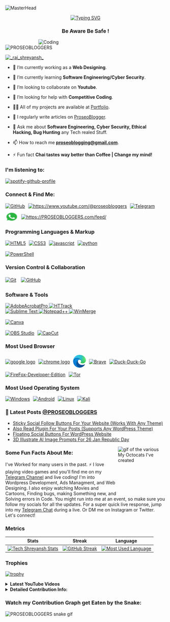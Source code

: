 ![MasterHead](https://cdn.jsdelivr.net/gh/PROSEOBLOGGERS/PROSEOBLOGGERS@main/Images/banner.png)
<div align="center">
<a href="https://git.io/typing-svg"><img src="https://readme-typing-svg.demolab.com?font=Fira+Code&pause=1000&center=true&vCenter=true&random=true&width=435&lines=Hii+There!+%F0%9F%91%8B;I'm++PRO+SEOBLOGGERS+%F0%9F%91%A8%E2%80%8D%F0%9F%92%BB" alt="Typing SVG" /></a>
</div>
<h3 align="center">Be Aware Be Safe !</h3>
<img align="right" alt="Coding" width="400" src="https://cdn.jsdelivr.net/gh/PROSEOBLOGGERS/PROSEOBLOGGERS@main/Images/hula_loop_octodex03.gif">
<p align="left"> <img src="https://komarev.com/ghpvc/?username=PROSEOBLOGGERS&label=Profile%20views&color=0e75b6&style=flat" alt="PROSEOBLOGGERS" /> </p>

<p align="left"> <a href="https://t.me/shineads_" target="blank"><img src="https://img.shields.io/twitter/follow/ShineAds?logo=twitter&style=for-the-badge" alt="_rai_shreyansh_" /></a> </p>

- 🔭 I’m currently working as a **Web Designing**.
  
- 🌱 I’m currently learning **Software Engineering/Cyber Security**.

- 👯 I’m looking to collaborate on **Youtube**.

- 🤝 I’m looking for help with **Competitive Coding**.

- 👨‍💻 All of my projects are available at [Portfolio](#).

- 📝 I regularly write articles on [ProseoBlogger](https://www.proseoblogger.com/).

- 💬 Ask me about **Software Engineering, Cyber Security, Ethical Hacking, Bug Hunting** any Tech realed Stuff.

- 📫 How to reach me **proseoblogging@gmail.com**.

- ⚡ Fun fact **Chai tastes way better than Coffee | Change my mind!**

### I'm listening to:

[![spotify-github-profile](https://spotify-github-profile.kittinanx.com/api/view?uid=31omun422jxwf3dbgmqv3rda4jn4&cover_image=true&theme=novatorem&show_offline=false&background_color=121212&interchange=true&bar_color=53b14f&bar_color_cover=false)](https://github.com/kittinan/spotify-github-profile)

<p align="left">
<h3>Connect & Find Me:</h3>
  <div style="display: flex; flex-wrap: wrap; gap: 10px; align-items: center;">
<a href="https://github.com/PROSEOBLOGGERS" target="blank">
  <img align="center" src="https://cdn.jsdelivr.net/gh/PROSEOBLOGGERS/PROSEOBLOGGERS@main/Images/github.svg" alt="GitHub" height="30" width="40" /></a>
<a href="https://www.youtube.com/c/https://www.youtube.com/@proseobloggers" target="blank">
  <img align="center" src="https://cdn.jsdelivr.net/gh/PROSEOBLOGGERS/PROSEOBLOGGERS@main/Images/youtube.svg" alt="https://www.youtube.com/@proseobloggers" height="30" width="40" /></a>
<a href="https://t.me/ShineAds" target="blank">
  <img align="center" src="https://cdn.jsdelivr.net/gh/PROSEOBLOGGERS/PROSEOBLOGGERS@main/Images/Telegram_logo.svg" alt="Telegram" height="30" width="40" /></a>
<a href="https://www.whatsapp.com/channel/0029ValnXY3CXC3DgzAdXq21" target="blank">
  <img align="center" src="https://github.com/PROSEOBLOGGERS/PROSEOBLOGGERS/blob/main/Images/icons8-whatsapp.png" alt="whatsapp" height="30" width="40" /></a>
<a href="https://www.proseoblogger.com/feed" target="blank">
  <img align="center" src="https://cdn.jsdelivr.net/gh/PROSEOBLOGGERS/PROSEOBLOGGERS@main/Images/rss.svg" alt="https://PROSEOBLOGGERS.com/feed/" height="30" width="40" /></a>
</p>
  </div>

<p align="left">
    <h3>Programming Languages & Markup</h3>
    <div style="display: flex; flex-wrap: wrap; gap: 10px; align-items: center;">
      <!--<a href="https://www.cprogramming.com/" target="_blank" rel="noreferrer">
          <img src="https://raw.githubusercontent.com/devicons/devicon/master/icons/c/c-original.svg" alt="C" width="40" height="40"/>
        </a>
       <a href="https://www.w3schools.com/cpp/" target="_blank" rel="noreferrer">
          <img src="https://raw.githubusercontent.com/devicons/devicon/master/icons/cplusplus/cplusplus-original.svg" alt="C++" width="40" height="40"/>
        </a>-->
      <a href="https://developer.mozilla.org/en-US/docs/Web/HTML" target="_blank" rel="noreferrer">
          <img src="https://cdn.jsdelivr.net/gh/PROSEOBLOGGERS/PROSEOBLOGGERS@main/Images/HTML.svg" alt="HTML5" width="40" height="40"/>
        </a>
       <a href="https://developer.mozilla.org/en-US/docs/Web/CSS" target="_blank" rel="noreferrer">
          <img src="https://cdn.jsdelivr.net/gh/PROSEOBLOGGERS/PROSEOBLOGGERS@main/Images/CSS.svg" alt="CSS3" width="40" height="40"/>
        </a>
      <a href="https://developer.mozilla.org/en-US/docs/Web/JavaScript" target="_blank" rel="noreferrer"> <img src="https://cdn.jsdelivr.net/gh/PROSEOBLOGGERS/PROSEOBLOGGERS@main/Images/JavaScript.svg" alt="javascript" width="40" height="40"/> </a>
      <a href="https://www.python.org/downloads/" target="_blank" rel="noreferrer">
          <img src="https://cdn.jsdelivr.net/gh/PROSEOBLOGGERS/PROSEOBLOGGERS@main/Images/Python-Light.svg" alt="python" width="40" height="40"/>
        </a>
    </div>
    <br/>
     <div style="display: flex; align-items: center; gap: 10px;">
        <!-- Shreyansh bahasa Markup -->
         <a href="https://www.powershell.org/" target="_blank" rel="noreferrer">
          <img src="https://cdn.jsdelivr.net/gh/PROSEOBLOGGERS/PROSEOBLOGGERS@main/Images/powershell-original.svg" alt="PowerShell" width="40" height="40"/>
        </a>
</div>
 <!--   <h3 style="font-weight: bold; text-decoration: underline;">Development Frameworks, Tools & Databases</h3>
    <!-- Web Frameworks and Tools -->
<!--     <h5>Web Frameworks and Tools</h5> -->
<!--    <div style="display: flex; align-items: center; gap: 10px;">
        <a href="https://getbootstrap.com/" target="_blank" rel="noreferrer">
            <img src="https://raw.githubusercontent.com/devicons/devicon/master/icons/bootstrap/bootstrap-original-wordmark.svg" alt="Bootstrap" width="40" height="40"/>
        </a>
        <a href="https://tailwindcss.com/" target="_blank" rel="noreferrer">
            <img src="https://www.vectorlogo.zone/logos/tailwindcss/tailwindcss-icon.svg" alt="Tailwind CSS" width="40" height="40"/>
        </a>
        <a href="https://laravel.com" target="_blank" rel="noreferrer">
            <img src="https://github.com/tandpfun/skill-icons/blob/main/icons/Laravel-Dark.svg" alt="Laravel" width="40" height="40"/>
        </a>
        <a href="https://nodejs.org/en" target="_blank" rel="noreferrer">
          <img src="https://github.com/tandpfun/skill-icons/blob/main/icons/NodeJS-Dark.svg" alt="nodejs" width="40" height="40" />
        </a>
    </div>
    <br/> -->
    <!-- Databases -->
<!--     <h5>Databases</h5> -->
 <!--   <div style="display: flex; align-items: center; gap: 10px;">
        <a href="https://www.mysql.com/" target="_blank" rel="noreferrer">
<!--             <img src="https://raw.githubusercontent.com/devicons/devicon/master/icons/mysql/mysql-original.svg" alt="MySQL" width="40" height="40"/> -->
     <!--       <img src="https://cdn4.iconfinder.com/data/icons/logos-3/181/MySQL-512.png" alt="MySQL" width="40" height="40"/>
        </a>
<!--         <a href="https://www.postgresql.org/" target="_blank" rel="noreferrer">
            <img src="https://raw.githubusercontent.com/devicons/devicon/master/icons/postgresql/postgresql-original.svg" alt="PostgreSQL" width="40" height="40"/>
        </a>
        <a href="https://www.mongodb.com/" target="_blank" rel="noreferrer">
            <img src="https://raw.githubusercontent.com/devicons/devicon/master/icons/mongodb/mongodb-original.svg" alt="MongoDB" width="40" height="40"/>
        </a>
        <a href="https://redis.io/" target="_blank" rel="noreferrer">
            <img src="https://raw.githubusercontent.com/devicons/devicon/master/icons/redis/redis-original.svg" alt="Redis" width="40" height="40"/>
        </a>
    </div> -->
    <!-- Mobile Development Tools -->
<!--     <h5>Mobile Development Frameworks & Tools</h5>
    <div style="display: flex; align-items: center; gap: 10px;">
        <a href="https://flutter.dev/" target="_blank" rel="noreferrer">
            <img src="https://cdn.icon-icons.com/icons2/2107/PNG/512/file_type_flutter_icon_130599.png" alt="Flutter" width="40" height="40"/>
        </a>
        <a href="https://reactnative.dev/" target="_blank" rel="noreferrer">
            <img src="https://reactnative.dev/img/header_logo.svg" alt="React Native" width="40" height="40"/>
        </a>
        <a href="https://developer.android.com/studio" target="_blank" rel="noreferrer">
            <img src="https://developer.android.com/images/brand/Android_Robot.png" alt="Android Studio" width="40" height="40"/>
        </a>
        <a href="https://developer.apple.com/xcode/" target="_blank" rel="noreferrer">
            <img src="https://developer.apple.com/assets/elements/icons/xcode/xcode-128x128.png" alt="Xcode" width="40" height="40"/>
        </a>
    </div> -->
<!--    <h3>Data Science, Machine Learning, & Visualization Tools</h3>
    <div style="display: flex; flex-wrap: wrap; gap: 10px; align-items: center;">
        <a href="https://pandas.pydata.org/" target="_blank" rel="noreferrer">
            <img src="https://raw.githubusercontent.com/devicons/devicon/master/icons/pandas/pandas-original.svg" alt="pandas" width="40" height="40"/>
        </a>
        <a href="https://numpy.org/" target="_blank" rel="noreferrer">
            <img src="https://raw.githubusercontent.com/devicons/devicon/master/icons/numpy/numpy-original.svg" alt="numpy" width="40" height="40"/>
        </a>
        <a href="https://www.tensorflow.org/" target="_blank" rel="noreferrer">
            <img src="https://raw.githubusercontent.com/devicons/devicon/master/icons/tensorflow/tensorflow-original.svg" alt="tensorflow" width="40" height="40"/>
        </a>
        <a href="https://seaborn.pydata.org/" target="_blank" rel="noreferrer">
            <img src="https://seaborn.pydata.org/_images/logo-mark-lightbg.svg" alt="seaborn" width="40" height="40"/>
        </a>
        <a href="https://scikit-learn.org/" target="_blank" rel="noreferrer">
            <img src="https://upload.wikimedia.org/wikipedia/commons/0/05/Scikit_learn_logo_small.svg" alt="scikit_learn" width="40" height="40"/>
        </a>
        <a href="https://matplotlib.org/" target="_blank" rel="noreferrer">
            <img src="https://raw.githubusercontent.com/devicons/devicon/master/icons/matplotlib/matplotlib-original.svg" alt="matplotlib" width="40" height="40"/>
        </a> -->
<!--         <a href="https://flask.palletsprojects.com/" target="_blank" rel="noreferrer"> 
            <img src="https://www.vectorlogo.zone/logos/pocoo_flask/pocoo_flask-icon.svg" alt="flask" width="40" height="40"/> 
        </a> -->
<!--         <a href="https://pytorch.org/" target="_blank" rel="noreferrer">
            <img src="https://raw.githubusercontent.com/devicons/devicon/master/icons/pytorch/pytorch-original.svg" alt="pytorch" width="40" height="40"/>
        </a> -->
<!--         <a target="_blank" href="https://www.vectorlogo.zone/logos/opencv/opencv-icon.svg" style="display: inline-block;">
            <img src="https://www.vectorlogo.zone/logos/opencv/opencv-icon.svg" alt="opencv" width="40" height="40" />
        </a> 
    </div>
<!--     <br/> 
    <div style="display: flex; align-items: center; gap: 10px;">
<!--         <a href="https://scrapy.org/" target="_blank" rel="noreferrer">
            <img src="https://scrapy.org/img/scrapylogo.png" alt="Scrapy" width="125" height="40"/>
        </a> -->
<!--         <a href="https://www.crummy.com/software/BeautifulSoup/bs4/doc/" target="_blank" rel="noreferrer">
           <img src="https://scrapingant.com/blog/img/blog/beautifulsoup-logo.png" alt="Beautiful Soup" width="40" height="40"/> 
            <img src="https://cdn.analyticsvidhya.com/wp-content/uploads/2020/03/ws3.png" alt="Beautiful Soup" width="80" height="40"/>
        </a> -->
<!--         <a href="https://requests.readthedocs.io/en/master/" target="_blank" rel="noreferrer">
            <img src="https://www.pngkit.com/png/full/70-701671_requests-python-logo-python-requests-logo.png" alt="Requests" width="40" height="40"/>
            <img src="https://www.nicepng.com/png/full/70-702215_python-logo-png.png" alt="Requests" width="25" height="40"/>
        </a> -->
<!--         <a href="https://www.selenium.dev/" target="_blank" rel="noreferrer">
            <img src="https://www.selenium.dev/images/selenium_logo_square_green.png" alt="Selenium" width="40" height="40"/>
        </a> -->
    </div>
    <h3>Version Control & Collaboration</h3>
    <div style="display: flex; align-items: center; gap: 10px;">
        <a href="https://git-scm.com/" target="_blank" rel="noreferrer">
            <img src="https://cdn.jsdelivr.net/gh/PROSEOBLOGGERS/PROSEOBLOGGERS@main/Images/Git.svg" alt="Git" width="40" height="40" />
        </a>
        <a href="https://github.com/" target="_blank" rel="noreferrer" >
            <img src="https://cdn.jsdelivr.net/gh/PROSEOBLOGGERS/PROSEOBLOGGERS@main/Images/Github-Dark.svg" alt="GitHub" width="40" height="40" style="background-color: #ffffff; padding: 5px; border-radius: 5px;"/>
        </a>
    </div>
     <h3>Software & Tools</h3>
    <!-- Data Visualization Tools -->
       <a href="https://www.adobe.com/acrobat/acrobat-pro.html" target="_blank" rel="noreferrer">
            <img src="https://cdn.jsdelivr.net/gh/PROSEOBLOGGERS/PROSEOBLOGGERS@main/Images/free-adobe-acrobat-pro-icon-down.png" alt="AdobeAcrobatPro" width="40" height="40"/>
        </a>
        <a href="https://www.httrack.com/page/2/en/index.html" target="_blank" rel="noreferrer">
            <img src="https://cdn.jsdelivr.net/gh/PROSEOBLOGGERS/PROSEOBLOGGERS@main/Images/httrack-website-copier-logo.png" alt="HTTrack" width="40" height="40"/>
        </a>
    </div>
    <br/>
    <!-- Development Tools -->
<!--     <h5>Development Tools</h5> -->
        <a href="https://www.sublimetext.com/" target="_blank" rel="noreferrer">
            <img src="https://cdn.jsdelivr.net/gh/PROSEOBLOGGERS/PROSEOBLOGGERS@main/Images/9070-sublime-text.png" alt="Sublime Text" width="40" height="40"/>
        </a> 
        <a href="https://notepad-plus-plus.org/" target="_blank" rel="noreferrer">
            <img src="https://cdn.jsdelivr.net/gh/PROSEOBLOGGERS/PROSEOBLOGGERS@main/Images/notepad.svg" alt="Notepad++" width="40" height="40"/>
        </a> 
        <a href="https://winmerge.org/?lang=en" target="_blank" rel="noreferrer">
            <img src="https://cdn.jsdelivr.net/gh/PROSEOBLOGGERS/PROSEOBLOGGERS@main/Images/WinMerge1.png" alt="WinMerge" width="40" height="40"/>
        </a> 
    </div>
    <br/>
   <!-- <div style="display: flex; align-items: center; gap: 10px;">
        <a href="https://laragon.org/" target="_blank" rel="noreferrer">
            <img src="https://user-images.githubusercontent.com/176/211701214-b1635bd3-0fa2-477f-9578-54e506dc7d08.png" alt="Laragon" width="40" height="40"/>
        </a> -->
    </div>
    <br/>
    <!-- Design Tools -->
<!--     <h5>Design Tools</h5> -->
    <div style="display: flex; align-items: center; gap: 10px;">
        <a href="https://www.canva.com/" target="_blank" rel="noreferrer">
            <img src="https://cdn.jsdelivr.net/gh/PROSEOBLOGGERS/PROSEOBLOGGERS@main/Images/icons8-canva.svg" alt="Canva" width="40" height="40"/>
        </a>
    </div>
    <!-- Streaming Tools -->
    <br/>
<!--     <h5>Streaming Tools</h5> -->
    <div style="display: flex; align-items: center; gap: 10px;">
        <a href="https://obsproject.com/" target="_blank" rel="noreferrer">
            <img src="https://cdn.jsdelivr.net/gh/PROSEOBLOGGERS/PROSEOBLOGGERS@main/Images/obs-studio-logo.png" alt="OBS Studio" width="40" height="40"/>
        </a>
        <a href="https://www.capcut.com/" target="_blank" rel="noreferrer">
            <img src="https://cdn.jsdelivr.net/gh/PROSEOBLOGGERS/PROSEOBLOGGERS@main/Images/1664284836cap-cut-logo-png.png" alt="CapCut" width="40" height="40"/>
        </a>
    </div>
    
  <h3>Most Used Browser</h3>
     <div style="display: flex; flex-wrap: wrap; gap: 10px; align-items: center;">
        <a href="https://www.google.com/" target="_blank" rel="noreferrer">
            <img src="https://cdn.jsdelivr.net/gh/devicons/devicon/icons/google/google-original.svg" height="40" alt="google logo"  />
        </a>
        <a href="https://www.google.com/chrome/" target="_blank" rel="noreferrer">
            <img src="https://cdn.jsdelivr.net/gh/devicons/devicon/icons/chrome/chrome-original.svg" height="40" alt="chrome logo"  />
        </a>
        <a href="https://www.microsoft.com/en-us/edge" target="_blank" rel="noreferrer">
            <img src="https://raw.githubusercontent.com/alrra/browser-logos/main/src/edge/edge.svg" alt="Edge" width="40" height="40"/>
        </a>
        <a href="https://www.brave.com/" target="_blank" rel="noreferrer">
            <img src="https://cdn.simpleicons.org/Brave/Brave-Original.svg" alt="Brave" width="40" height="40"/>
        </a>
               <a href="https://duckduckgo.com/" target="_blank" rel="noreferrer">
            <img src="https://cdn.jsdelivr.net/gh/PROSEOBLOGGERS/PROSEOBLOGGERS@main/Images/Duck-Duck-Go.svg" alt="Duck-Duck-Go" width="40" height="40"/>
        </a>
       <a href="https://www.mozilla.org/en-US/firefox/developer/" target="_blank" rel="noreferrer">
            <img src="https://cdn.jsdelivr.net/gh/PROSEOBLOGGERS/PROSEOBLOGGERS@main/Images/firefox-developer-edition.png" alt="FireFox-Developer-Edition" width="40" height="40"/>
        </a>
               <a href="https://www.torproject.org/" target="_blank" rel="noreferrer">
            <img src="https://cdn.jsdelivr.net/gh/PROSEOBLOGGERS/PROSEOBLOGGERS@main/Images/tor-browser-icon.svg" alt="Tor" width="40" height="40"/>
        </a>
     </div>
     <h3>Most Used Operating System</h3>
    <div style="display: flex; align-items: center; gap: 10px;">
        <a href="https://www.microsoft.com/windows" target="_blank" rel="noreferrer">
            <img src="https://cdn.jsdelivr.net/gh/devicons/devicon/icons/windows8/windows8-original.svg" alt="Windows" width="40" height="40"/>
        </a>
        <a href="https://www.android.com/" target="_blank" rel="noreferrer">
            <img src="https://cdn.jsdelivr.net/gh/devicons/devicon/icons/android/android-original.svg" alt="Android" width="40" height="40"/>
        </a>
        <a href="https://www.linux.org/" target="_blank" rel="noreferrer">
            <img src="https://cdn.jsdelivr.net/gh/PROSEOBLOGGERS/PROSEOBLOGGERS@main/Images/Linux-Light.svg" alt="Linux" width="40" height="40"/>
        </a>
       <a href="https://www.kali.org/" target="_blank" rel="noreferrer">
            <img src="https://cdn.jsdelivr.net/gh/PROSEOBLOGGERS/PROSEOBLOGGERS@main/Images/Kali-Dark.svg" alt="Kali" width="40" height="40"/>
        </a>
    </div>
</p>

### **📕 Latest Posts [@PROSEOBLOGGERS](https://www.proseoblogger.com/feed/)**
<!-- BLOG-POST-LIST:START -->
- [Sticky Social Follow Buttons For Your Website &lpar;Works With Any Theme&rpar;](https://www.proseoblogger.com/sticky-social-follow-buttons-for-your-website/)
- [Also Read Plugin For Your Posts &lpar;Supports Any WordPress Theme&rpar;](https://www.proseoblogger.com/also-read-plugin-for-your-posts/)
- [Floating Social Buttons For WordPress Website](https://www.proseoblogger.com/floating-social-buttons-for-wordpress-website/)
- [3D Illustrate AI Image Prompts For 26 Jan Republic Day](https://www.proseoblogger.com/3d-illustrate-ai-image-prompts-for-26-jan-republic-day/)
<!-- BLOG-POST-LIST:END -->

<img align="right" width="150" height="150" src="https://cdn.jsdelivr.net/gh/PROSEOBLOGGERS/PROSEOBLOGGERS@main/Images/My-OctocatsShortest.gif" alt="gif of the various My Octocats I've created"></a>
### Some Fun Facts About Me:
I've Worked for many users in the past. ⚡ I love playing video games and you'll find me on my [Telegram Channel](https://t.me/shineads) and live coding! I'm into Wordpress Development, Ads Managment, and Web Designing. I also enjoy watching Movies and Cartoons, Finding bugs, making Something new, and Solving errors in Code. You might run into me at an event, so make sure you follow my socials for all the updates. For a super quick live response, jump into my [Telegram Chat](https://t.me/shineadshelp) during a live. Or DM me on Instagram or Twitter. Let's connect!

### Metrics
| Stats | Streak | Language |
|--------|--------|--------|
| [![Tech Shreyansh Stats](https://github-readme-stats.vercel.app/api?username=PROSEOBLOGGERS&show_icons=true&locale=en)](https://github.com/PROSEOBLOGGERS) | [![GitHub Streak](https://github-readme-streak-stats.herokuapp.com/?user=PROSEOBLOGGERS&)](https://git.io/streak-stats) | [![Most Used Language](https://github-readme-stats.vercel.app/api/top-langs/?username=PROSEOBLOGGERS&layout=compact&theme=buefy&hide_border=true)](https://github.com/PROSEOBLOGGERS/github-readme-stats) |

<!--### Top Repositories
| Moon UserBot | Top MoviesBot | String SessionBot |
|--------|--------|--------|
| [![Moon UserBot](https://github-readme-stats.vercel.app/api/pin/?username=The-MoonTg-project&repo=Moon-Userbot)](https://github.com/The-MoonTg-project/Moon-Userbot) | [![Top MoviesBot](https://github-readme-stats.vercel.app/api/pin/?username=PROSEOBLOGGERS&repo=Top-Movie-Bot)](https://github.com/PROSEOBLOGGERS/Top-Movie-Bot) | [![String SessionBot](https://github-readme-stats.vercel.app/api/pin/?username=PROSEOBLOGGERS&repo=STRING-SESSION)](https://github.com/PROSEOBLOGGERS/STRING-SESSION) | -->

### Trophies
[![trophy](https://github-profile-trophy.vercel.app/?username=PROSEOBLOGGERS&no-bg=true&no-frame=true)](https://github.com/ryo-ma/github-profile-trophy)

<details> 
  <summary><b>Latest YouTube Videos</b></summary>
<!-- YouTube Cards - https://github.com/DenverCoder1/github-readme-youtube-cards -->
  
 <!-- BEGIN YOUTUBE-CARDS -->
[![How to convert codes? Watch this guide.](https://ytcards.demolab.com/?id=F-Pl-XxFcFc&title=How+to+convert+codes%3F+Watch+this+guide.&lang=en&timestamp=1748696319&background_color=%230d1117&title_color=%23ffffff&stats_color=%23dedede&max_title_lines=1&width=250&border_radius=5 "How to convert codes? Watch this guide.")](https://www.youtube.com/watch?v=F-Pl-XxFcFc)
[![How to get files from our platform](https://ytcards.demolab.com/?id=1VzadXbm4FU&title=How+to+get+files+from+our+platform&lang=en&timestamp=1737225807&background_color=%230d1117&title_color=%23ffffff&stats_color=%23dedede&max_title_lines=1&width=250&border_radius=5 "How to get files from our platform")](https://www.youtube.com/watch?v=1VzadXbm4FU)
[![GeneratePress Theme Customization 2025 ( For Job Websites) #generatepressthemecustomization](https://ytcards.demolab.com/?id=7bQ1oyv2qwE&title=GeneratePress+Theme+Customization+2025+%28+For+Job+Websites%29+%23generatepressthemecustomization&lang=en&timestamp=1731648576&background_color=%230d1117&title_color=%23ffffff&stats_color=%23dedede&max_title_lines=1&width=250&border_radius=5 "GeneratePress Theme Customization 2025 ( For Job Websites) #generatepressthemecustomization")](https://www.youtube.com/watch?v=7bQ1oyv2qwE)
[![Sticky Social follow Buttons Plugin (Works With Any WordPress Theme)](https://ytcards.demolab.com/?id=cUppmbI614U&title=Sticky+Social+follow+Buttons+Plugin+%28Works+With+Any+WordPress+Theme%29&lang=en&timestamp=1730769473&background_color=%230d1117&title_color=%23ffffff&stats_color=%23dedede&max_title_lines=1&width=250&border_radius=5 "Sticky Social follow Buttons Plugin (Works With Any WordPress Theme)")](https://www.youtube.com/watch?v=cUppmbI614U)
[![Kadence Theme Installation Guide #kadencethemefreedownload](https://ytcards.demolab.com/?id=iPV4sa6npQ8&title=Kadence+Theme+Installation+Guide+%23kadencethemefreedownload&lang=en&timestamp=1730162558&background_color=%230d1117&title_color=%23ffffff&stats_color=%23dedede&max_title_lines=1&width=250&border_radius=5 "Kadence Theme Installation Guide #kadencethemefreedownload")](https://www.youtube.com/watch?v=iPV4sa6npQ8)
[![Astra Pro Theme Installation Guide #astraprothemefreedownload](https://ytcards.demolab.com/?id=OMXN8U3QfuE&title=Astra+Pro+Theme+Installation+Guide+%23astraprothemefreedownload&lang=en&timestamp=1730160222&background_color=%230d1117&title_color=%23ffffff&stats_color=%23dedede&max_title_lines=1&width=250&border_radius=5 "Astra Pro Theme Installation Guide #astraprothemefreedownload")](https://www.youtube.com/watch?v=OMXN8U3QfuE)
<!-- END YOUTUBE-CARDS -->

</details>

<details>
    <summary><b>Detailed Contribution Info:</b></summary>
<tr>
  <td>
    <img src="https://github.com/PROSEOBLOGGERS/PROSEOBLOGGERS/blob/main/github-metrics.svg" alt="Metrics" width="100%">
  </td>
</tr>
</details>


### Watch my Contribution Graph get Eaten by the Snake:
<!-- platane/snk works, it just puts it on a new branch -->
![PROSEOBLOGGERS snake gif](https://cdn.jsdelivr.net/gh/PROSEOBLOGGERS/PROSEOBLOGGERS@main/Images/github-snake.svg)


<!---
PROSEOBLOGGERS is a ✨ special ✨ repository because its `README.md` (this file) appears on your GitHub profile.
You can click the Preview link to take a look at your changes.
--->

